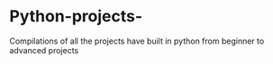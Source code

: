 # Python-projects-
Compilations of all the projects have built in python from beginner to advanced projects 
